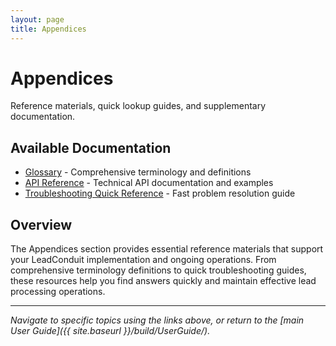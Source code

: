 ```yaml
---
layout: page
title: Appendices
---
```


# Appendices

Reference materials, quick lookup guides, and supplementary documentation.

## Available Documentation

- [Glossary](glossary) - Comprehensive terminology and definitions
- [API Reference](api-reference) - Technical API documentation and examples
- [Troubleshooting Quick Reference](troubleshooting-quick-reference) - Fast problem resolution guide

## Overview

The Appendices section provides essential reference materials that support your LeadConduit implementation and ongoing operations. From comprehensive terminology definitions to quick troubleshooting guides, these resources help you find answers quickly and maintain effective lead processing operations.

---

*Navigate to specific topics using the links above, or return to the [main User Guide]({{ site.baseurl }}/build/UserGuide/).*
